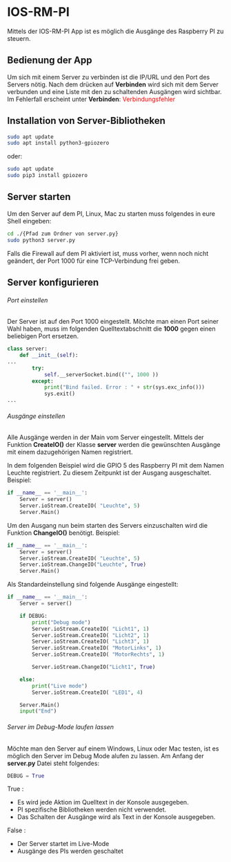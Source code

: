 # IOS-RM-PI
Mittels der IOS-RM-PI App ist es möglich die Ausgänge des Raspberry PI zu steuern.

## Bedienung der App
Um sich mit einem Server zu verbinden ist die IP/URL und den Port des Servers nötig.
Nach dem drücken auf **Verbinden** wird sich mit dem Server verbunden und eine Liste mit den zu schaltenden Ausgängen wird sichtbar.
Im Fehlerfall erscheint unter **Verbinden**:
<font color="red"> Verbindungsfehler </font>


## Installation von Server-Bibliotheken
```bash
sudo apt update
sudo apt install python3-gpiozero
```
oder:
```bash
sudo apt update
sudo pip3 install gpiozero
```

## Server starten
Um den Server auf dem PI, Linux, Mac zu starten muss folgendes in eure Shell eingeben:
```bash
cd ./{Pfad zum Ordner von server.py}
sudo python3 server.py
```
Falls die Firewall auf dem PI aktiviert ist, muss vorher, wenn noch nicht geändert, der Port 1000 für eine TCP-Verbindung frei geben.

## Server konfigurieren
###### Port einstellen
Der Server ist auf den Port 1000 eingestellt. Möchte man einen Port seiner Wahl haben, muss im folgenden Quelltextabschnitt die **1000** gegen einen beliebigen Port ersetzen. 

```python
class server:
    def __init__(self):
...
        try:
            self.__serverSocket.bind(("", 1000 ))
        except:
            print("Bind failed. Error : " + str(sys.exc_info()))
            sys.exit()
...       
```        
        

###### Ausgänge einstellen
Alle Ausgänge werden in der Main vom Server eingestellt. Mittels der Funktion **CreateIO()** der Klasse **server** werden die gewünschten Ausgänge mit einem dazugehörigen Namen registriert.

In dem folgenden Beispiel wird die GPIO 5 des Raspberry PI mit dem Namen Leuchte registriert. Zu diesem Zeitpunkt ist der Ausgang ausgeschaltet.
Beispiel:
```python
if __name__ == '__main__':
    Server = server()
    Server.ioStream.CreateIO( "Leuchte", 5)
    Server.Main()
```

Um den Ausgang nun beim starten des Servers einzuschalten wird die Funktion **ChangeIO()** benötigt.
Beispiel:
```python
if __name__ == '__main__':
    Server = server()
    Server.ioStream.CreateIO( "Leuchte", 5)
    Server.ioStream.ChangeIO("Leuchte", True)
    Server.Main()
```

Als Standardeinstellung sind folgende Ausgänge eingestellt:
```python
if __name__ == '__main__':
    Server = server()

    if DEBUG:
        print("Debug mode")
        Server.ioStream.CreateIO( "Licht1", 1)
        Server.ioStream.CreateIO( "Licht2", 1)
        Server.ioStream.CreateIO( "Licht3", 1)
        Server.ioStream.CreateIO( "MotorLinks", 1)
        Server.ioStream.CreateIO( "MotorRechts", 1)

        Server.ioStream.ChangeIO("Licht1", True)

    else:
        print("Live mode")
        Server.ioStream.CreateIO( "LED1", 4)

    Server.Main()
    input("End")
```

###### Server im Debug-Mode laufen lassen
Möchte man den Server auf einem Windows, Linux oder Mac testen, ist es möglich den Server im Debug Mode alufen zu lassen.
Am Anfang der **server.py** Datei steht folgendes:
```python
DEBUG = True
```
True : 
- Es wird jede Aktion im Quelltext in der Konsole ausgegeben. 
- PI spezifische Bibliotheken werden nicht verwendet. 
- Das Schalten der Ausgänge wird als Text in der Konsole ausgegeben.

False : 
- Der Server startet im Live-Mode
- Ausgänge des PIs werden geschaltet


